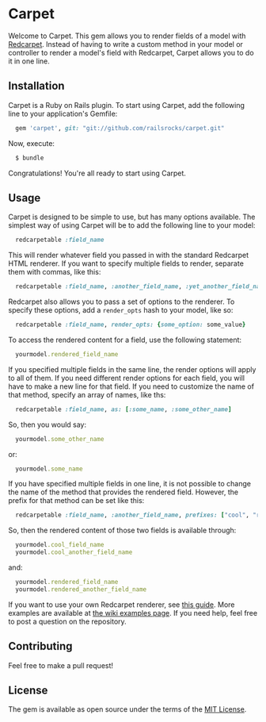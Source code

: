 # Carpet
Welcome to Carpet. This gem allows you to render fields of a model with [Redcarpet](https://github.com/vmg/redcarpet). Instead of having to write a custom method in your model or controller to render a model's field with Redcarpet, Carpet allows you to do it in one line.

## Installation
Carpet is a Ruby on Rails plugin. To start using Carpet, add the following line to your application's Gemfile:
```ruby
  gem 'carpet', git: "git://github.com/railsrocks/carpet.git"
```
Now, execute:
```bash
  $ bundle
```
Congratulations! You're all ready to start using Carpet.

## Usage
Carpet is designed to be simple to use, but has many options available. The simplest way of using Carpet will be to add the following line to your model:
```ruby
  redcarpetable :field_name
```
This will render whatever field you passed in with the standard Redcarpet HTML renderer. If you want to specify multiple fields to render, separate them with commas, like this:
```ruby
  redcarpetable :field_name, :another_field_name, :yet_another_field_name
```
Redcarpet also allows you to pass a set of options to the renderer. To specify these options, add a ```render_opts``` hash to your model, like so:
```ruby
  redcarpetable :field_name, render_opts: {some_option: some_value}
```
To access the rendered content for a field, use the following statement:
```ruby
  yourmodel.rendered_field_name
```
If you specified multiple fields in the same line, the render options will apply to all of them. If you need different render options for each field, you will have to make a new line for that field.
If you need to customize the name of that method, specify an array of names, like ths:
```ruby
  redcarpetable :field_name, as: [:some_name, :some_other_name]
```
So, then you would say:
```ruby
  yourmodel.some_other_name
```
or:
```ruby
  yourmodel.some_name
```
If you have specified multiple fields in one line, it is not possible to change the name of the method that provides the rendered field. However, the prefix for that method can be set like this:
```ruby
  redcarpetable :field_name, :another_field_name, prefixes: ["cool", "rendered"]
```
So, then the rendered content of those two fields is available through:
```ruby
  yourmodel.cool_field_name
  yourmodel.cool_another_field_name
```
and:
```ruby
  yourmodel.rendered_field_name
  yourmodel.rendered_another_field_name
```
If you want to use your own Redcarpet renderer, see [this guide](https://github.com/railsrocks/carpet/wiki/Generate-a-Custom-Renderer). More examples are available at [the wiki examples page](https://github.com/railsrocks/carpet/wiki/Examples).
If you need help, feel free to post a question on the repository.

## Contributing
Feel free to make a pull request!

## License
The gem is available as open source under the terms of the [MIT License](http://opensource.org/licenses/MIT).
